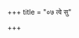 +++
title = "०७ त्वे सु"

+++

<div class="js_include" url="/vedAH_Rk/shAkalam/saMhitA/vishvAsa-prastutiH/08/092/14_tve_su.md"  newLevelForH1="2" includeTitle="false"> </div>
